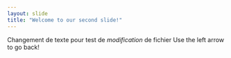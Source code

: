 ```yaml
---
layout: slide
title: "Welcome to our second slide!"
---
```

Changement de texte pour test de _modification_ de fichier
Use the left arrow to go back!
